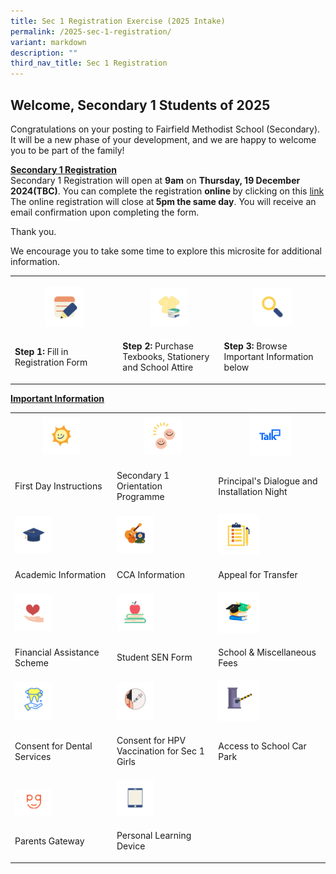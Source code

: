 ```yaml
---
title: Sec 1 Registration Exercise (2025 Intake)
permalink: /2025-sec-1-registration/
variant: markdown
description: ""
third_nav_title: Sec 1 Registration
---
```

<h2><strong>Welcome, Secondary 1 Students of 2025</strong></h2>
<p>Congratulations on your posting to Fairfield Methodist School (Secondary).
It will be a new phase of your development, and we are happy to welcome
you to be part of the family!&nbsp;</p>
<p><strong><u>Secondary 1 Registration</u></strong>
<br>Secondary 1 Registration will open at <strong>9am</strong> on <strong>Thursday, 19 December 2024(TBC)</strong>.
You can complete the registration <strong>online </strong>by clicking on
this <a href="https://go.gov.sg/2025sec1" rel="noopener nofollow" target="_blank">link</a> The
online registration will close at<strong> 5pm the same day</strong>. You
will receive an email confirmation upon completing the form.&nbsp;</p>
<p>Thank you.</p>
<p>We encourage you to take some time to explore this microsite for additional
information.</p>
<table style="minWidth: 75px">
<colgroup>
<col>
<col>
<col>
</colgroup>
<tbody>
<tr>
<th rowspan="1" colspan="1">
<p></p><a class="isomer-image-wrapper" href="https://go.gov.sg/2025sec1"><img style="width: 40%;" height="auto" width="100%" alt="" src="/images/Parents/2024/Step_1_Registration.png"></a>
</th>
<th rowspan="1" colspan="1">
<p></p><a class="isomer-image-wrapper" href="/sale-of-textbook"><img style="width: 40%;" height="auto" width="100%" alt="" src="/images/Parents/2024/Step_2_Uniform___Books.png"></a>
</th>
<th rowspan="1" colspan="1">
<p></p>
<div class="isomer-image-wrapper">
<img style="width: 40%;" height="auto" width="100%" alt="" src="/images/Parents/2024/Step_3_Important_Information.png">
</div>
</th>
</tr>
<tr>
<td rowspan="1" colspan="1">
<p><strong>Step 1: </strong>Fill in Registration Form</p>
</td>
<td rowspan="1" colspan="1">
<p><strong>Step 2: </strong>Purchase Texbooks, Stationery and School Attire</p>
</td>
<td rowspan="1" colspan="1">
<p><strong>Step 3: </strong>Browse Important Information below</p>
</td>
</tr>
</tbody>
</table>
<p><strong><u>Important Information</u></strong>
</p>
<table style="minWidth: 75px">
<colgroup>
<col>
<col>
<col>
</colgroup>
<tbody>
<tr>
<th rowspan="1" colspan="1"><a class="isomer-image-wrapper" href="/start-of-school-2025"><img style="width: 40%;" height="auto" width="100%" alt="" src="/images/Parents/2024/First_Day_of_School.png"></a>
</th>
<th rowspan="1" colspan="1"><a class="isomer-image-wrapper" href="/secondary-1-orientation-programme"><img style="width: 40%;" height="auto" width="100%" alt="" src="/images/Parents/2024/Orientation_Information.png"></a>
</th>
<th rowspan="1" colspan="1"><a class="isomer-image-wrapper" href="/principal-s-dialogue-and-installation-night-programme"><img style="width: 40%;" height="auto" width="100%" alt="" src="/images/Parents/2024/P_talk.png"></a>
</th>
</tr>
<tr>
<td rowspan="1" colspan="1">
<p>First Day Instructions</p>
</td>
<td rowspan="1" colspan="1">
<p>Secondary 1 Orientation Programme</p>
</td>
<td rowspan="1" colspan="1">
<p>Principal's Dialogue and Installation Night</p>
</td>
</tr>
<tr>
<td rowspan="1" colspan="1"><a class="isomer-image-wrapper" href="/academic-information"><img style="width: 40%;" height="auto" width="100%" alt="" src="/images/Parents/2024/Academic_Information.png"></a>
</td>
<td rowspan="1" colspan="1"><a class="isomer-image-wrapper" href="/secondary-1-cca-registration"><img style="width: 40%;" height="auto" width="100%" alt="" src="/images/Parents/2024/CCA_Information.png"></a>
</td>
<td rowspan="1" colspan="1"><a class="isomer-image-wrapper" href="/appeal-for-transfer"><img style="width: 40%;" height="auto" width="100%" alt="" src="/images/Parents/2024/Appeal_Information.png"></a>
</td>
</tr>
<tr>
<td rowspan="1" colspan="1">
<p>Academic Information</p>
</td>
<td rowspan="1" colspan="1">
<p>CCA Information</p>
</td>
<td rowspan="1" colspan="1">
<p>Appeal for Transfer</p>
</td>
</tr>
<tr>
<td rowspan="1" colspan="1"><a class="isomer-image-wrapper" href="/financial-assistance-scheme-2025"><img style="width: 40%;" height="auto" width="100%" alt="" src="/images/Parents/2024/Financial_Assistance.png"></a>
</td>
<td rowspan="1" colspan="1"><a class="isomer-image-wrapper" href="/sen-form"><img style="width: 40%;" height="auto" width="100%" alt="" src="/images/Parents/2024/SEN.png"></a>
</td>
<td rowspan="1" colspan="1"><a class="isomer-image-wrapper" href="/school-miscellaneous-fees-2025"><img style="width: 40%;" height="auto" width="100%" alt="" src="/images/Parents/2024/school_fees.png"></a>
</td>
</tr>
<tr>
<td rowspan="1" colspan="1">
<p>Financial Assistance Scheme</p>
</td>
<td rowspan="1" colspan="1">
<p>Student SEN Form</p>
</td>
<td rowspan="1" colspan="1">
<p>School &amp; Miscellaneous Fees</p>
</td>
</tr>
<tr>
<td rowspan="1" colspan="1"><a class="isomer-image-wrapper" href="/consent-for-dental-services"><img style="width: 40%;" height="auto" width="100%" alt="" src="/images/Parents/2024/CS_for_Dental_Services.png"></a>
</td>
<td rowspan="1" colspan="1"><a class="isomer-image-wrapper" href="/consent-for-hpv-vaccination-for-sec-1-girls"><img style="width: 40%;" height="auto" width="100%" alt="" src="/images/Parents/2024/CS_for_vaccination.png"></a>
</td>
<td rowspan="1" colspan="1"><a class="isomer-image-wrapper" href="/access-to-school-car-park"><img style="width: 40%;" height="auto" width="100%" alt="" src="/images/Parents/2024/Access_to_car_park.png"></a>
</td>
</tr>
<tr>
<td rowspan="1" colspan="1">
<p>Consent for Dental Services</p>
</td>
<td rowspan="1" colspan="1">
<p>Consent for HPV Vaccination for Sec 1 Girls</p>
</td>
<td rowspan="1" colspan="1">
<p>Access to School Car Park</p>
</td>
</tr>
<tr>
<td rowspan="1" colspan="1">
<p></p><a class="isomer-image-wrapper" href="/parents-gateway"><img style="width: 40%;" height="auto" width="100%" alt="" src="/images/Parents/2024/Parents_Gateway.png"></a>
</td>
<td rowspan="1" colspan="1"><a class="isomer-image-wrapper" href="/personal-learning-device"><img style="width: 40%;" height="auto" width="100%" alt="" src="/images/Parents/2024/Personal_Learning_Device.png"></a>
</td>
<td rowspan="1" colspan="1">
<p></p>
</td>
</tr>
<tr>
<td rowspan="1" colspan="1">
<p>Parents Gateway</p>
</td>
<td rowspan="1" colspan="1">
<p>Personal Learning Device</p>
</td>
<td rowspan="1" colspan="1">
<p></p>
</td>
</tr>
</tbody>
</table>
<p></p>
<p></p>
<p></p>